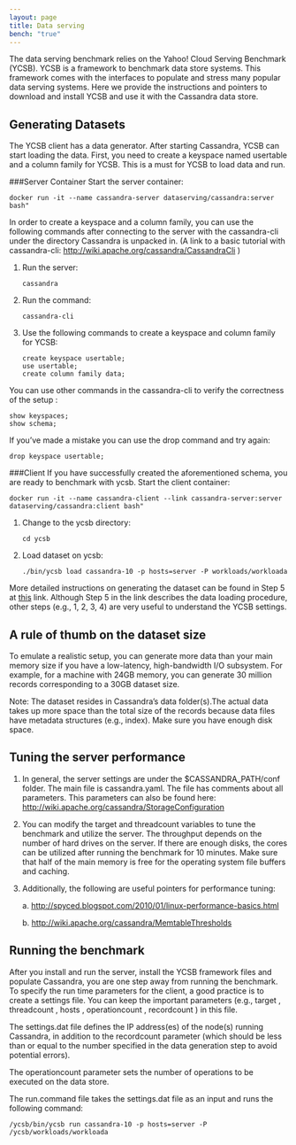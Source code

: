 ```yaml
---
layout: page
title: Data serving
bench: "true"
---
```



The data serving benchmark relies on the Yahoo! Cloud Serving Benchmark (YCSB). YCSB is a framework to benchmark data store systems. This framework comes with the interfaces to populate and stress many popular data serving systems. Here we provide the instructions and pointers to download and install YCSB and use it with the Cassandra data store.

## Generating Datasets

The YCSB client has a data generator. After starting Cassandra, YCSB can start loading the data. First, you need to create a keyspace named usertable and a column family for YCSB. This is a must for YCSB to load data and run.

###Server Container
Start the server container:
	
```
docker run -it --name cassandra-server dataserving/cassandra:server bash"
```

In order to create a keyspace and a column family, you can use the following commands after connecting to the server with the cassandra-cli under the directory Cassandra is unpacked in. (A link to a basic tutorial with cassandra-cli: http://wiki.apache.org/cassandra/CassandraCli )

1. Run the server:
	
	```
	cassandra
	```

2. Run the command:

	``` 
	cassandra-cli
	```

3. Use the following commands to create a keyspace and column family for YCSB:

	```
	create keyspace usertable;
	use usertable;
	create column family data;
	```

You can use other commands in the cassandra-cli to verify the correctness of the setup :

```
show keyspaces;
show schema;
```

If you’ve made a mistake you can use the drop command and try again:

```
drop keyspace usertable;
```

###Client
If you have successfully created the aforementioned schema, you are ready to benchmark with ycsb.
Start the client container:
	
```
docker run -it --name cassandra-client --link cassandra-server:server dataserving/cassandra:client bash"
```

1. Change to the ycsb directory:
	
	```
	cd ycsb
	```

2. Load dataset on ycsb: 

	```
	./bin/ycsb load cassandra-10 -p hosts=server -P workloads/workloada
	```

More detailed instructions on generating the dataset can be found in Step 5 at [this](http://github.com/brianfrankcooper/YCSB/wiki/Running-a-Workload) link. Although Step 5 in the link describes the data loading procedure, other steps (e.g., 1, 2, 3, 4) are very useful to understand the YCSB settings.

A rule of thumb on the dataset size
-----------------------------------
To emulate a realistic setup, you can generate more data than your main memory size if you have a low-latency, high-bandwidth I/O subsystem. For example, for a machine with 24GB memory, you can generate 30 million records corresponding to a 30GB dataset size.

Note: The dataset resides in Cassandra’s data folder(s).The actual data takes up more space than the total size of the records because data files have metadata structures (e.g., index). Make sure you have enough disk space.

Tuning the server performance
-----------------------------
1. In general, the server settings are under the $CASSANDRA_PATH/conf folder. The main file is cassandra.yaml. The file has comments about all parameters. This parameters can also be found here: http://wiki.apache.org/cassandra/StorageConfiguration
2. You can modify the target and threadcount variables to tune the benchmark and utilize the server. The throughput depends on the number of hard drives on the server. If there are enough disks, the cores can be utilized after running the benchmark for 10 minutes. Make sure that half of the main memory is free for the operating system file buffers and caching.
3. Additionally, the following are useful pointers for performance tuning:

	a. http://spyced.blogspot.com/2010/01/linux-performance-basics.html

	b. http://wiki.apache.org/cassandra/MemtableThresholds

Running the benchmark
---------------------
After you install and run the server, install the YCSB framework files and populate Cassandra, you are one step away from running the benchmark. To specify the run time parameters for the client, a good practice is to create a settings file. You can keep the important parameters (e.g., target , threadcount , hosts , operationcount , recordcount ) in this file.

The settings.dat file defines the IP address(es) of the node(s) running Cassandra, in addition to the recordcount parameter (which should be less than or equal to the number specified in the data generation step to avoid potential errors). 

The operationcount parameter sets the number of operations to be executed on the data store. 

The run.command file takes the settings.dat file as an input and runs the following command:

```
/ycsb/bin/ycsb run cassandra-10 -p hosts=server -P /ycsb/workloads/workloada
```


